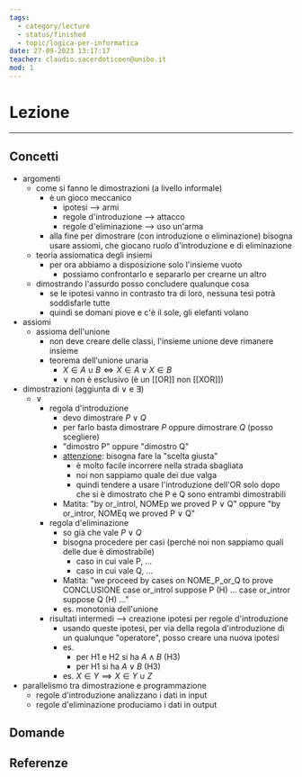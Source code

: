 ```yaml
---
tags:
  - category/lecture
  - status/finished
  - topic/logica-per-informatica
date: 27-09-2023 13:17:17
teacher: claudio.sacerdoticoen@unibo.it
mod: 1
---
```

# Lezione
---
## Concetti
- argomenti
	- come si fanno le dimostrazioni (a livello informale)
		- è un gioco meccanico
			- ipotesi --> armi
			- regole d'introduzione --> attacco
			- regole d'eliminazione --> uso un'arma
		- alla fine per dimostrare (con introduzione o eliminazione) bisogna usare assiomi, che giocano ruolo d'introduzione e di eliminazione
	- teoria assiomatica degli insiemi
		- per ora abbiamo a disposizione solo l'insieme vuoto
			- possiamo confrontarlo e separarlo per crearne un altro
	- dimostrando l'assurdo posso concludere qualunque cosa
		- se le ipotesi vanno in contrasto tra di loro, nessuna tesi potrà soddisfarle tutte
		- quindi se domani piove e c'è il sole, gli elefanti volano
- assiomi
	- assioma dell'unione
		- non deve creare delle classi, l'insieme unione deve rimanere insieme
		- teorema dell'unione unaria
			- $X \in A \cup B \iff X \in A \lor X \in B$
			- $\lor$ non è esclusivo (è un [[OR]] non [[XOR]])
- dimostrazioni (aggiunta di $\lor$ e $\exists$)
	- $\lor$
		- regola d'introduzione
			- devo dimostrare $P \lor Q$
			- per farlo basta dimostrare $P$ oppure dimostrare $Q$ (posso scegliere)
			- "dimostro P" oppure "dimostro Q"
			- <u>attenzione</u>: bisogna fare la "scelta giusta"
				- è molto facile incorrere nella strada sbagliata
				- noi non sappiamo quale dei due valga
				- quindi tendere a usare l'introduzione dell'OR solo dopo che si è dimostrato che P e Q sono entrambi dimostrabili
			- Matita: "by or_introl, NOMEp we proved P $\lor$ Q" oppure "by or_intror, NOMEq we proved P $\lor$ Q"
		- regola d'eliminazione
			- so già che vale $P \lor Q$
			- bisogna procedere per casi (perché noi non sappiamo quali delle due è dimostrabile)
				- caso in cui vale P, ...
				- caso in cui vale Q, ...
			- Matita:
			  "we proceed by cases on NOME_P_or_Q to prove CONCLUSIONE
			  case or_introl
				  suppose P (H)
				  ...
			  case or_intror
				  suppose Q (H)
				  ..."
		  - es. monotonia dell'unione
	  - risultati intermedi --> creazione ipotesi per regole d'introduzione
		  - usando queste ipotesi, per via della regola d'introduzione di un qualunque "operatore", posso creare una nuova ipotesi
		  - es.
			  - per H1 e H2 si ha $A \land B$ (H3)
			  - per H1 si ha $A \lor B$ (H3)
		  - es. $X \in Y \implies X \in Y \cup Z$
- parallelismo tra dimostrazione e programmazione
	- regole d'introduzione analizzano i dati in input
	- regole d'eliminazione produciamo i dati in output

## Domande

## Referenze

